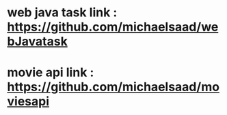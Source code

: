 # web java task link : https://github.com/michaelsaad/webJavatask
# movie api link : https://github.com/michaelsaad/moviesapi
